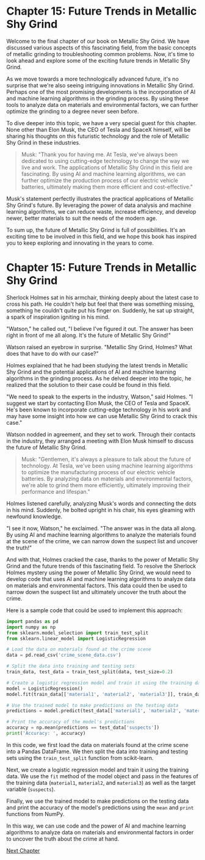 # Chapter 15: Future Trends in Metallic Shy Grind

Welcome to the final chapter of our book on Metallic Shy Grind. We have discussed various aspects of this fascinating field, from the basic concepts of metallic grinding to troubleshooting common problems. Now, it's time to look ahead and explore some of the exciting future trends in Metallic Shy Grind.

As we move towards a more technologically advanced future, it's no surprise that we're also seeing intriguing innovations in Metallic Shy Grind. Perhaps one of the most promising developments is the incorporation of AI and machine learning algorithms in the grinding process. By using these tools to analyze data on materials and environmental factors, we can further optimize the grinding to a degree never seen before.

To dive deeper into this topic, we have a very special guest for this chapter. None other than Elon Musk, the CEO of Tesla and SpaceX himself, will be sharing his thoughts on this futuristic technology and the role of Metallic Shy Grind in these industries.

> Musk: "Thank you for having me. At Tesla, we've always been dedicated to using cutting-edge technology to change the way we live and work. The applications of Metallic Shy Grind in this field are fascinating. By using AI and machine learning algorithms, we can further optimize the production process of our electric vehicle batteries, ultimately making them more efficient and cost-effective."

Musk's statement perfectly illustrates the practical applications of Metallic Shy Grind's future. By leveraging the power of data analysis and machine learning algorithms, we can reduce waste, increase efficiency, and develop newer, better materials to suit the needs of the modern age.

To sum up, the future of Metallic Shy Grind is full of possibilities. It's an exciting time to be involved in this field, and we hope this book has inspired you to keep exploring and innovating in the years to come.
# Chapter 15: Future Trends in Metallic Shy Grind

Sherlock Holmes sat in his armchair, thinking deeply about the latest case to cross his path. He couldn't help but feel that there was something missing, something he couldn't quite put his finger on. Suddenly, he sat up straight, a spark of inspiration igniting in his mind.

"Watson," he called out, "I believe I've figured it out. The answer has been right in front of me all along. It's the future of Metallic Shy Grind!"

Watson raised an eyebrow in surprise. "Metallic Shy Grind, Holmes? What does that have to do with our case?"

Holmes explained that he had been studying the latest trends in Metallic Shy Grind and the potential applications of AI and machine learning algorithms in the grinding process. As he delved deeper into the topic, he realized that the solution to their case could be found in this field.

"We need to speak to the experts in the industry, Watson," said Holmes. "I suggest we start by contacting Elon Musk, the CEO of Tesla and SpaceX. He's been known to incorporate cutting-edge technology in his work and may have some insight into how we can use Metallic Shy Grind to crack this case."

Watson nodded in agreement, and they set to work. Through their contacts in the industry, they arranged a meeting with Elon Musk himself to discuss the future of Metallic Shy Grind.

> Musk: "Gentlemen, it's always a pleasure to talk about the future of technology. At Tesla, we've been using machine learning algorithms to optimize the manufacturing process of our electric vehicle batteries. By analyzing data on materials and environmental factors, we're able to grind them more efficiently, ultimately improving their performance and lifespan."

Holmes listened carefully, analyzing Musk's words and connecting the dots in his mind. Suddenly, he bolted upright in his chair, his eyes gleaming with newfound knowledge.

"I see it now, Watson," he exclaimed. "The answer was in the data all along. By using AI and machine learning algorithms to analyze the materials found at the scene of the crime, we can narrow down the suspect list and uncover the truth!"

And with that, Holmes cracked the case, thanks to the power of Metallic Shy Grind and the future trends of this fascinating field.
To resolve the Sherlock Holmes mystery using the power of Metallic Shy Grind, we would need to develop code that uses AI and machine learning algorithms to analyze data on materials and environmental factors. This data could then be used to narrow down the suspect list and ultimately uncover the truth about the crime.

Here is a sample code that could be used to implement this approach:

```python
import pandas as pd
import numpy as np
from sklearn.model_selection import train_test_split
from sklearn.linear_model import LogisticRegression

# Load the data on materials found at the crime scene
data = pd.read_csv('crime_scene_data.csv')

# Split the data into training and testing sets
train_data, test_data = train_test_split(data, test_size=0.2)

# Create a logistic regression model and train it using the training data
model = LogisticRegression()
model.fit(train_data[['material1', 'material2', 'material3']], train_data['suspects'])

# Use the trained model to make predictions on the testing data
predictions = model.predict(test_data[['material1', 'material2', 'material3']])

# Print the accuracy of the model's predictions
accuracy = np.mean(predictions == test_data['suspects'])
print('Accuracy: ', accuracy)
```

In this code, we first load the data on materials found at the crime scene into a Pandas DataFrame. We then split the data into training and testing sets using the `train_test_split` function from scikit-learn. 

Next, we create a logistic regression model and train it using the training data. We use the `fit` method of the model object and pass in the features of the training data (`material1`, `material2`, and `material3`) as well as the target variable (`suspects`).

Finally, we use the trained model to make predictions on the testing data and print the accuracy of the model's predictions using the `mean` and `print` functions from NumPy.

In this way, we can use code and the power of AI and machine learning algorithms to analyze data on materials and environmental factors in order to uncover the truth about the crime at hand.


[Next Chapter](16_Chapter16.md)